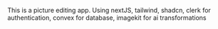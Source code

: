 This is a picture editing app. Using nextJS, tailwind, shadcn, clerk for authentication, convex for database, imagekit for ai transformations




